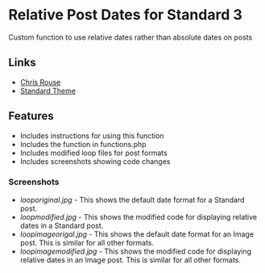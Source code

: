 # Relative Post Dates for Standard 3

Custom function to use relative dates rather than absolute dates on posts

## Links

+ [Chris Rouse](http://www.chrisrouse.us/)
+ [Standard Theme](http://www.standardtheme.com/)

## Features

+ Includes instructions for using this function
+ Includes the function in functions.php
+ Includes modified loop files for post formats
+ Includes screenshots showing code changes

### Screenshots

+ *looporiginal.jpg* - This shows the default date format for a Standard post.
+ *loopmodified.jpg* - This shows the modified code for displaying relative dates in a Standard post.
+ *loopimageorigal.jpg* - This shows the default date format for an Image post. This is similar for all other formats.
+ *loopimagemodified.jpg* - This shows the modified code for displaying relative dates in an Image post. This is similar for all other formats.